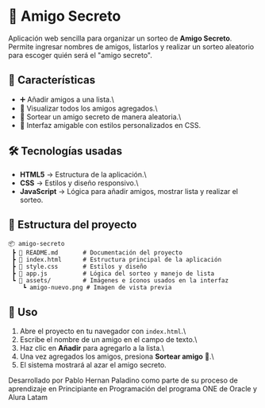 # 🎁 Amigo Secreto

Aplicación web sencilla para organizar un sorteo de **Amigo Secreto**.\
Permite ingresar nombres de amigos, listarlos y realizar un sorteo
aleatorio para escoger quién será el "amigo secreto".

## 📌 Características

-   ➕ Añadir amigos a una lista.\
-   📃 Visualizar todos los amigos agregados.\
-   🎲 Sortear un amigo secreto de manera aleatoria.\
-   🎨 Interfaz amigable con estilos personalizados en CSS.

## 🛠️ Tecnologías usadas

-   **HTML5** → Estructura de la aplicación.\
-   **CSS** → Estilos y diseño responsivo.\
-   **JavaScript** → Lógica para añadir amigos, mostrar lista
    y realizar el sorteo.

## 📂 Estructura del proyecto

    📦 amigo-secreto
     ┣ 📜 README.md       # Documentación del proyecto
     ┣ 📜 index.html      # Estructura principal de la aplicación
     ┣ 📜 style.css       # Estilos y diseño
     ┣ 📜 app.js          # Lógica del sorteo y manejo de lista
     ┗ 📂 assets/         # Imágenes e íconos usados en la interfaz
        ┗ amigo-nuevo.png # Imagen de vista previa

## 🚀 Uso

1.  Abre el proyecto en tu navegador con `index.html`.\
2.  Escribe el nombre de un amigo en el campo de texto.\
3.  Haz clic en **Añadir** para agregarlo a la lista.\
4.  Una vez agregados los amigos, presiona **Sortear amigo** 🎲.\
5.  El sistema mostrará al azar el amigo secreto.


Desarrollado por Pablo Hernan Paladino como parte de su proceso de aprendizaje en Principiante en Programación del programa ONE de Oracle y Alura Latam




